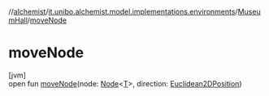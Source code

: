 //[alchemist](../../../index.md)/[it.unibo.alchemist.model.implementations.environments](../index.md)/[MuseumHall](index.md)/[moveNode](move-node.md)

# moveNode

[jvm]\
open fun [moveNode](move-node.md)(node: [Node](../../it.unibo.alchemist.model.interfaces/-node/index.md)<[T](../-limited-continuos2-d/index.md)>, direction: [Euclidean2DPosition](../../it.unibo.alchemist.model.implementations.positions/-euclidean2-d-position/index.md))
